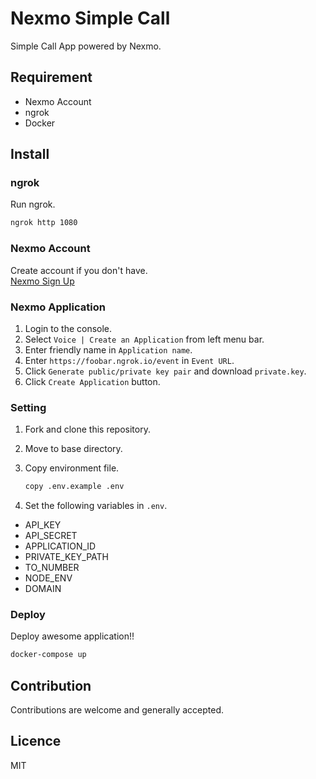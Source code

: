 # Nexmo Simple Call
Simple Call App powered by Nexmo.

## Requirement
* Nexmo Account
* ngrok
* Docker

## Install
### ngrok
Run ngrok.

```bash
ngrok http 1080
```

### Nexmo Account
Create account if you don't have.  
[Nexmo Sign Up](https://dashboard.nexmo.com/sign-up)

### Nexmo Application
1. Login to the console.
1. Select `Voice | Create an Application` from left menu bar.
1. Enter friendly name in `Application name`.
1. Enter `https://foobar.ngrok.io/event` in `Event URL`.
1. Click `Generate public/private key pair` and download `private.key`.
1. Click `Create Application` button.

### Setting
1. Fork and clone this repository.
1. Move to base directory.
1. Copy environment file.

    ```bash
    copy .env.example .env
    ```

1. Set the following variables in `.env`.
* API_KEY
* API_SECRET
* APPLICATION_ID
* PRIVATE_KEY_PATH
* TO_NUMBER
* NODE_ENV
* DOMAIN

### Deploy
Deploy awesome application!!

```bash
docker-compose up
```

## Contribution
Contributions are welcome and generally accepted.

## Licence
MIT
